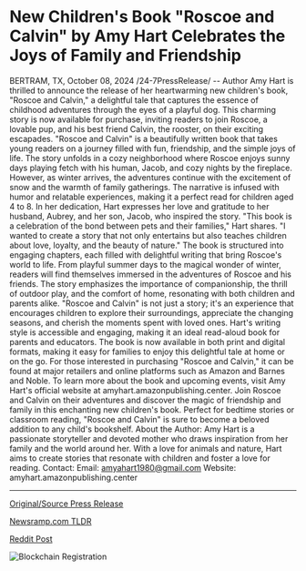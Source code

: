 # New Children's Book "Roscoe and Calvin" by Amy Hart Celebrates the Joys of Family and Friendship

BERTRAM, TX, October 08, 2024 /24-7PressRelease/ -- Author Amy Hart is thrilled to announce the release of her heartwarming new children's book, "Roscoe and Calvin," a delightful tale that captures the essence of childhood adventures through the eyes of a playful dog. This charming story is now available for purchase, inviting readers to join Roscoe, a lovable pup, and his best friend Calvin, the rooster, on their exciting escapades.  "Roscoe and Calvin" is a beautifully written book that takes young readers on a journey filled with fun, friendship, and the simple joys of life. The story unfolds in a cozy neighborhood where Roscoe enjoys sunny days playing fetch with his human, Jacob, and cozy nights by the fireplace. However, as winter arrives, the adventures continue with the excitement of snow and the warmth of family gatherings.  The narrative is infused with humor and relatable experiences, making it a perfect read for children aged 4 to 8.  In her dedication, Hart expresses her love and gratitude to her husband, Aubrey, and her son, Jacob, who inspired the story. "This book is a celebration of the bond between pets and their families," Hart shares. "I wanted to create a story that not only entertains but also teaches children about love, loyalty, and the beauty of nature."   The book is structured into engaging chapters, each filled with delightful writing that bring Roscoe's world to life. From playful summer days to the magical wonder of winter, readers will find themselves immersed in the adventures of Roscoe and his friends. The story emphasizes the importance of companionship, the thrill of outdoor play, and the comfort of home, resonating with both children and parents alike.  "Roscoe and Calvin" is not just a story; it's an experience that encourages children to explore their surroundings, appreciate the changing seasons, and cherish the moments spent with loved ones. Hart's writing style is accessible and engaging, making it an ideal read-aloud book for parents and educators.   The book is now available in both print and digital formats, making it easy for families to enjoy this delightful tale at home or on the go.   For those interested in purchasing "Roscoe and Calvin," it can be found at major retailers and online platforms such as Amazon and Barnes and Noble. To learn more about the book and upcoming events, visit Amy Hart's official website at amyhart.amazonpublishing.center.  Join Roscoe and Calvin on their adventures and discover the magic of friendship and family in this enchanting new children's book. Perfect for bedtime stories or classroom reading, "Roscoe and Calvin" is sure to become a beloved addition to any child's bookshelf.  About the Author:   Amy Hart is a passionate storyteller and devoted mother who draws inspiration from her family and the world around her. With a love for animals and nature, Hart aims to create stories that resonate with children and foster a love for reading.   Contact:   Email: amyahart1980@gmail.com  Website: amyhart.amazonpublishing.center 

---

[Original/Source Press Release](https://www.24-7pressrelease.com/press-release/515053/new-childrens-book-roscoe-and-calvin-by-amy-hart-celebrates-the-joys-of-family-and-friendship)
                    

[Newsramp.com TLDR](None) 



[Reddit Post](https://www.reddit.com/r/BookNews/comments/1fytzz5/delightful_new_childrens_book_roscoe_and_calvin/) 



![Blockchain Registration](https://cdn.newsramp.app/24-7PressRelease/qrcode/2410/8/bakeVC5_.webp)
